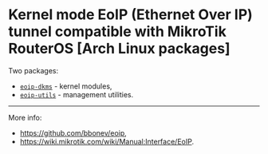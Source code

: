 # Kernel mode EoIP (Ethernet Over IP) tunnel compatible with MikroTik RouterOS [Arch Linux packages]

Two packages:
* [`eoip-dkms`](eoip-dkms) - kernel modules,
* [`eoip-utils`](eoip-utils) - management utilities.

----

More info:
* https://github.com/bbonev/eoip,
* https://wiki.mikrotik.com/wiki/Manual:Interface/EoIP.
